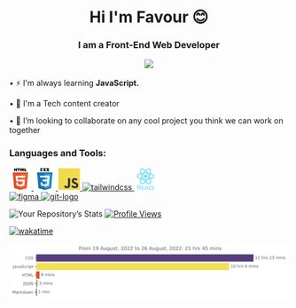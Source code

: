 <h1 align="center">Hi 
I'm Favour 😊</h1> 
<h3 align="center">I am a Front-End Web Developer</h3>
<div id="header" align="center">
  <img src="https://media4.giphy.com/media/qgQUggAC3Pfv687qPC/giphy.gif?cid=6c09b952e60d84a135a3bc152d07b68121d0652611681c3b&rid=giphy.gif&ct=g" width="350"/></div>

• ⚡️ I'm always learning **JavaScript.**  <br>

• 🌱 I'm a Tech content creator <br> 

• 💼 I’m looking to collaborate on any cool project you think we can work on together

<h3 align="left">Languages and Tools:</h3>
<p align="left">
<a href="https://www.freecodecamp.org/news/learn-html-beginners-course/" target="_blank" rel="noreferrer"> <img src="https://raw.githubusercontent.com/devicons/devicon/master/icons/html5/html5-original-wordmark.svg" alt="html5" width="40" height="40" <a>
<a href="https://www.w3schools.com/css/" target="_blank" rel="noreferrer">
<img src="https://raw.githubusercontent.com/devicons/devicon/master/icons/css3/css3-original-wordmark.svg" alt="css3" width="40" height="40"/>
</a>
<a href="https://developer.mozilla.org/en-US/docs/Web/JavaScript/"
target="_blank"
rel="noreferrer">
<img src="https://raw.githubusercontent.com/devicons/devicon/master/icons/javascript/javascript-original.svg" height="40" alt="javascript"
width="40">
</a>   
<a href="https://tailwindcss.com"
target="_blank" rel="noreferrer"> <img src="https://upload.wikimedia.org/wikipedia/commons/d/d5/Tailwind_CSS_Logo.svg" alt="tailwindcss" width="40" height="40"/>
<a>
<a href="https://reactjs.org/" target="_blank" rel="noreferrer">
<img src="https://raw.githubusercontent.com/devicons/devicon/master/icons/react/react-original-wordmark.svg" alt="react" width="40" height="40" />
</a><br>
<a href="https://www.figma.com/" target="_blank" rel="noreferrer">
<img src="https://www.vectorlogo.zone/logos/figma/figma-icon.svg"
alt="figma" width="40" height="40" >
</a>
<a href="https://www.w3schools.com/git/"
target="_blank" rel="noreferrer"> <img src="https://upload.wikimedia.org/wikipedia/commons/3/3f/Git_icon.svg" alt="git-logo" width="40" height="40"/>
<a>


</p>

![Your Repository’s Stats](https://github-readme-stats.vercel.app/api?username=favourbadakin&show_icons=true)
[![Profile Views](https://hits.deltapapa.io/github/favourbadakin/favourbadakin.svg)](https://hits.deltapapa.io)

[![wakatime](https://wakatime.com/badge/user/801bde45-4190-41cd-9337-222e905dad05.svg)](https://wakatime.com/@801bde45-4190-41cd-9337-222e905dad05)

 
<img
  src="https://github.com/favourbadakin/favourbadakin/blob/master/images/stat.svg"
  alt="my WakaTime Activity"
/>


 

